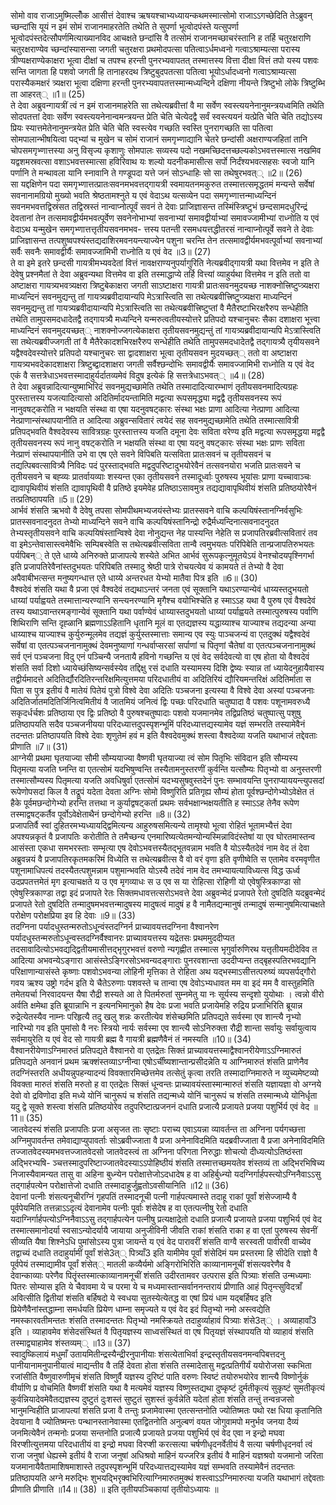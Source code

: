 

  
सोमो वाव राजाऽमुष्मिल्लोँक आसीत्तं देवाश्च ऋषयश्चाभ्यध्यायन्कथमस्मात्सोमो राजाऽऽगच्छेदिति तेऽब्रुवन् च्छन्दांसि यूयं न इमं सोमं राजानमाहरतेति तथेति ते सुपर्णा भूत्वोदपंस्ते यत्सुपर्णा भूत्वोदपंस्तदेत्सौपर्णमित्याख्यानविद आचक्षते छन्दांसि वै तत्सोमं राजानमच्छाचरंस्तानि ह तर्हि चतुरक्षराणि चतुरक्षराण्येव च्छन्दांस्यासन्सा जगती चतुरक्षरा प्रथमोदपत्सा पतित्वाऽर्धमध्वनो गत्वाऽश्राम्यत्सा परास्य त्रीण्यक्षराण्येकाक्षरा भूत्वा दीक्षां च तपश्च हरन्ती पुनरभ्यवापतत् तस्मात्तस्य वित्ता दीक्षा वित्तं तपो यस्य पशवः सन्ति जागता हि पशवो जगती हि तानाहरदथ त्रिष्टुबुदपतत्सा पतित्वा भूयोऽर्धादध्वनो गत्वाऽश्राम्यत्सा परास्यैकमक्षरं त्र्यक्षरा भूत्वा दक्षिणा हरन्ती पुनरभ्यवापतत्तस्मान्मध्यन्दिने दक्षिणा नीयन्ते त्रिष्टुभो लोके त्रिष्टुब्भि ता आहरत्् ॥1॥ (25)  
ते देवा अब्रुवन्गायत्रीं त्वं न इमं राजानमाहरेति सा तथेत्यब्रवीत्तां वै मा सर्वेण स्वस्त्ययनेनानुमन्त्रयध्वमिति तथेति सोदपतत्तां देवाः सर्वेण स्वस्त्ययनेनान्वमन्त्रयन्त प्रेति चेति चेत्येदद्वै सर्वं स्वस्त्ययनं यत्प्रेति चेति चेति तद्योऽस्य प्रियः स्यात्तमेतेनानुमन्त्रयेत प्रेति चेति चेति स्वस्त्येव गच्छति स्वस्ति पुनरागच्छति सा पतित्वा सोमपालान्भीषयित्वा पद्भ्यां च मुखेन च सोमं राजानं समगृभ्णाद्यानि चेतरे छन्दांसी अक्षराण्यजहितां तानि चोपसमगृभ्णात्तस्या अनु विसृज्य कृशाणुः सोमपालः सव्यस्य पदो नखमच्छिदत्तच्छल्यकोऽभवत्तस्मात्स नखमिव यद्वशमस्रवत्सा वशाऽभवत्तस्मात्सा हविरिवाथ यः शल्यो यदनीकमासीत्स सर्पो निर्दंश्यभवत्सहसः स्वजो यानि पर्णानि ते मन्थावला यानि स्नावानि ते गण्डूपदा यत्ते जनं सोऽन्धाहिः सो सा तथेषुरभवत्् ॥2॥ (26)  
सा यद्दक्षिणेन पदा समगृभ्णात्तत्प्रातःसवनमभवत्तद्गायत्री स्वमायतनमकुरुत तस्मात्तत्समृद्धतमं मन्यन्ते सर्वेषां सवनानामग्रियो मुख्यो भवति श्रेष्ठतामश्नुते य एवं वेदाऽथ यत्सव्येन पदा समगृभ्णात्तन्माध्यन्दिनं सवनमभवत्तद्विस्रंसत तद्विस्रस्तं नान्वाप्नोत्पूर्वं सवनं ते देवाः प्राजिज्ञासन्त तस्मिंस्त्रिष्टुभं छन्दसामदधुरिन्द्रं देवतानां तेन तत्समावद्वीर्यमभवत्पूर्वेण सवनेनोभाभ्यां सवनाभ्यां समावद्वीर्याभ्यां समावज्जामीभ्यां राध्नोति य एवं वेदाऽथ यन्मुखेन समगृभ्णात्तत्तृतीयसवनमभव- त्तस्य पतन्ती रसमधयत्तद्धीतरसं नान्वाप्नोत्पूर्वे सवने ते देवाः प्राजिज्ञासन्त तत्पशुष्वपश्यंस्तद्यदाशिरमवनयन्त्याज्येन पशुना चरन्ति तेन तत्समावद्वीर्यमभवत्पूर्वाभ्यां सवनाभ्यां सर्वैः सवनैः समावद्वीर्यैः समावज्जामिभी राध्नोति य एवं वेद ॥3॥ (27)  
ते वा इमे इतरे छन्दसी गायत्रीमभ्यवदेतां वित्तं नावक्षराण्यनुपर्यागुरिति नेत्यब्रवीद्गायत्री यथा वित्तमेव न इति ते देवेषु प्रश्नमैतां ते देवा अब्रुवन्यथा वित्तमेव वा इति तस्माद्धाप्ये तर्हि वित्त्यां व्याहुर्यथा वित्तमेव न इति ततो वा अष्टाक्षरा गायत्र्यभवत्र्यक्षरा त्रिष्टुबेकाक्षरा जगती साऽष्टाक्षरा गायत्री प्रातःसवनमुदयच्छ नाशक्नोत्त्रिष्टुप्त्र्यक्षरा माध्यन्दिनं सवनमुद्यन्तु तां गायत्र्यब्रवीदायान्यपि मेऽत्रास्त्विति सा तथेत्यब्रवीत्त्रिष्टुप्त्र्यक्षरा माध्यन्दिनं सवनमुद्यन्तु तां गायत्र्यब्रवीदायान्यपि मेऽत्रास्त्विति सा तथेत्यब्रवीत्त्रिष्टुप्तां वै मैतैरष्टाभिरक्षरैरुप सन्धेहीति तथेति तामुपसमदधादेतद्वै तद्गायत्र्यै मध्यन्दिने यन्मरुत्वतीयस्योत्तरे प्रतिपदो यश्चानुचरः सैका दशाक्षरा भूत्त्वा माध्यन्दिनं सवनमुदयच्छत्् नाशक्नोज्जगत्येकाक्षरा तृतीयसवनमुद्यन्तुं तां गायत्र्यब्रवीदायान्यपि मेऽत्रास्त्विति सा तथेत्यब्रवीज्जगती तां वै मैतैरेकादशभिरक्षरैरुप सन्धेहीति तथेति तामुपसमदधादेतद्वै तद्गायत्र्यै तृयीयसवने यद्वैश्वदेवस्योत्तरे प्रतिपदो यश्चानुचरः सा द्वादशाक्षरा भूत्वा तृतीयसवन मुदयच्छत्् ततो वा अष्टाक्षरा गायत्र्यभवदेकादशाक्षरा त्रिष्टुब्द्वादशाक्षरा जगती सर्वैश्छन्दोभिः समावद्वीर्यैः समावज्जामिभी राध्नोति य एवं वेद एकं वै सत्तत्रेधाऽभवत्तस्मादाहुर्यर्दातव्यमेवं विदुष इत्येकं हि सत्तत्रेधाऽभवत्् ॥4॥ (28)  
ते देवा अब्रुवन्नादित्यान्युष्माभिरिदं सवनमुद्यच्छामेति तथेति तस्मादादित्यारम्भाणं तृतीयसवनमादित्यग्रहः पुरस्तात्तस्य यजत्यादित्यासो अदितिर्मादयन्तामिति मद्वत्या रूपसमृद्ध्या मद्वद्वै तृतीयसवनस्य रूपं नानुवषट्करोति न भक्षयति संस्था वा एषा यदनुवषट्कारः संस्था भक्षः प्राणा आदित्या नेत्प्राणा आदित्या नेत्प्राणान्संस्थापयानीति त आदित्या अब्रुवन्सवितारं त्वयेदं सह सवनमुद्यच्छामेति तथेति तस्मात्सावित्री प्रतिपद्भवति वैश्वदेवस्य सावित्रग्रहः पुरस्तात्तस्य यजति दमूना देवः सविता वरेण्य इति मद्वत्या रूपसमृद्धया मद्वद्वै तृतीयसवनस्य रूपं नानु वषट्करोति न भक्षयति संस्था वा एषा यदनु वषट्कारः संस्था भक्षः प्राणः सविता नेत्प्राणं संस्थापयानीति उभे वा एष एते सवने विपिबति यत्सविता प्रातःसवनं च तृतीयसवनं च तद्यत्पिबवत्सावित्र्यै निविदः पदं पुरस्ताद्भवति मद्वदुपरिष्टादुभयोरेवैनं तत्सवनयोरा भजति प्रातःसवने च तृतीयसवने च बह्व्यः प्रातर्वायव्याः शस्यन्त एका तृतीयसवने तस्मादूर्ध्वाः पुरुषस्य भूयांसः प्राणा यच्चावाञ्चः द्यावापृथिवीयं शंसति द्यावापृथिवी वै प्रतिष्ठे इयमेवेह प्रतिष्ठाऽसावमुत्र तद्यद्यावापृथिवीयं शंसति प्रतिष्ठयोरेवैनं तत्प्रतिष्ठापयति ॥5॥ (29)  
आर्भवं शंसति ऋभवो वै देवेषु तपसा सोमपीथमभ्यजयंस्तेभ्यः प्रातस्सवने वाचि कल्पयिषंस्तानग्निर्वसुभिः प्रातस्सवनादनुदत तेभ्यो माध्यन्दिने सवने वाचि कल्पयिषंस्तानिन्द्रो रुद्रैर्मध्यन्दिनात्सवनादनुदत तेभ्यस्तृतीयसवने वाचि कल्पयिषंस्तान्विश्वे देवा नोनुद्यन्त नेह पास्यन्ति नेहेति स प्रजापतिरब्रवीत्सवितारं तव वा इमेऽन्तेवासास्त्वमेवैभिः सम्पिबस्वेति स तथेत्यब्रवीत्सविता तान्वै त्वमुभयतः परिपिबेति तान्प्रजापतिरुभयतः पर्यपिबन्् ते एते धाय्ये अनिरुक्ते प्राजापत्ये शस्येते अभित आर्भवं सुरूपकृत्नुमूतयेऽयं वेनश्चोदयपृश्निगर्भा इति प्रजापतिरेवैनांस्तदुभयतः परिपिबति तस्मादु श्रेष्ठी पात्रे रोचयत्येव यं कामयते तं तेभ्यो वै देवा अपैवाबीभत्सन्त मनुष्यगन्धात्त एते धाय्ये अन्तरधत येभ्यो मातैवा पित्र इति ॥6॥ (30)  
वैश्वदेवं शंसति यथा वै प्रजा एवं वैश्वदेवं तद्यथाऽन्तरं जनता एवं सूक्तानि यथाऽरण्यान्येवं धाय्यस्तदुभयतो धाय्यां पर्याह्वयते तस्मात्तान्यरण्यानि सन्त्यनरण्यानि मृगैश्च वयोभिश्चेति ह स्माऽऽह यथा वै पुरुष एवं वैश्वदेवं तस्य यथाऽवान्तरमङ्गान्येवं सूक्तानि यथा पर्वाण्येवं धाय्यास्तदुभयतो धाय्यां पर्याह्वयते तस्मात्पुरुषस्य पर्वाणि शिथिराणि सन्ति दृह्ळानि ब्रह्मणाऽऽहितानि धृतानि मूलं वा एतद्यज्ञस्य यद्धाय्याश्च याज्याश्च तद्यदन्या अन्या धाय्याश्च याज्याश्च कुर्युरुन्मूलमेव तद्यज्ञं कुर्युस्तस्मात्ताः समान्य एव स्युः पाञ्चजन्यं वा एतदुक्थं यद्वैश्वदेवं सर्वेषां वा एतत्पञ्चजनानामुक्थं देवमनुष्याणां गन्धर्वाप्सरसां सर्पाणां च पितृणां चैतेषां वा एतत्पञ्चजनानामुक्थं सर्व एनं पञ्चजना विदु एनं पञ्चिन्यै जनतायै हविनो गच्छन्ति य एवं वेद सर्वदेवत्यो वा एष होता यो वैश्वदेवं शंसति सर्वा दिशो ध्यायेच्छंसिष्यन्सर्वस्येव तद्दिक्षु रसं दधाति यस्यामस्य दिशि द्वेष्यः स्यान्न तां ध्यायेदनुहायैवास्य तद्वीर्यमादत्ते अदितिर्द्यौरदितिरन्तरिक्षमित्युत्तमया परिदधातीयं वा अदितिरियं द्यौरियमन्तरिक्षं अदितिर्माता स पिता स पुत्र इतीयं वै मातेयं पितेयं पुत्रो विश्वे देवा अदितिः पञ्चजना इत्यस्या वै विश्वे देवा अस्यां पञ्चजनाः अदितिर्जातमदितिर्जिनित्वमितीयं वै जातमियं जनित्वं द्विः पच्छः परिदधाति चतुष्पादा वै पशवः पशूनामवरुध्यै सकृदर्धर्चशः प्रतिष्ठाया एव द्विः प्रतिष्ठो वै पुरुषश्चतुष्पादाः पशवो यजमानमेव तद्विप्रतिष्ठं चतुष्पात्सु पशुषु प्रतिष्ठापयति सदैव पञ्चजनीयया परिदध्यात्तदुपस्पृशन्भूमिं परिदध्यात्तद्यस्यामेव यज्ञं सम्भरति तस्यामेवैनं तदन्ततः प्रतिष्ठापयति विश्वे देवाः शृणुतेमं हवं म इति वैश्वदेवमुक्थं शस्त्वा वैश्वदेव्या यजति यथाभाजं तद्देवताः प्रीणाति ॥7॥ (31)  
आग्नेयी प्रथमा घृतयाज्या सौमी सौम्ययाज्या वैष्णवी घृतयाज्या त्वं सोम पितृभिः संविदान इति सौम्यस्य पितृमत्या यजति घ्नन्ति वा एतत्सोमं यदभिषुण्वन्ति तस्यैतामनुस्तरणीं कुर्वन्ति यत्सौम्यः पितृभ्यो वा अनुस्तरणी तस्मात्सौम्यस्य पितृमत्या यजति अवधिषुर्वा एतत्सोमं यदभ्यसुषवुस्तदेनं पुनः सम्भावयन्ति पुनराप्याययन्त्युपसदां रूपेणोपसदां किल वै तद्रूपं यदेता देवता अग्निः सोमो विष्णुरिति प्रतिगृह्य सौम्यं होता पूर्वश्छन्दोगेभ्योऽवेक्षेत तं हैके पूर्वमछन्दोगेभ्यो हरन्ति तत्तथा न कुर्याद्वषट्कर्ता प्रथमः सर्वभक्षान्भक्षयतीति ह स्माऽऽह तेनैव रूपेण तस्माद्वषट्कर्तैव पूर्वोऽवेक्षेताथैनं छन्दोगेभ्यो हरन्ति ॥8॥ (32)  
प्रजापतिर्वै स्वां दुहितरमभ्यध्यायद्द्विमित्यन्य आहुरुषसमित्यन्ये तामृश्यो भूत्वा रोहितं भूतामभ्यैत्तं देवा अपश्यन्नकृतं वै प्रजापतिः करोतीति ते तमैच्छन्य एनमारिष्यत्येतमन्योन्यस्मिन्नाविदंस्तेषां या एव घोरतमास्तन्व आसंस्ता एकधा समभरस्ताः सम्भृत्या एष देवोऽभवत्तस्यैतद्भूतवन्नाम भवति वै योऽस्यैतदेवं नाम वेद तं देवा अब्रुवन्नयं वै प्रजापतिरकृतमकरिमं विध्येति स तथेत्यब्रवीत्स वै वो वरं वृणा इति वृणीष्वेति स एतामेव वरमवृणीत पशूनामाधिपत्यं तदस्यैतत्पशुमन्नाम पशुमान्भवति योऽस्यै तदेवं नाम वेद तमभ्यायत्याविध्यत्स विद्ध ऊर्ध्व उदप्रपतत्तमेतं मृग इत्याचक्षते य उ एव मृगव्याधः स उ एव स या रोहित्सा रोहिणी यो एवेषुस्त्रिकाण्डा सो एवेषुस्त्रिकाण्डा तद्वा इदं प्रजापते रेतः सिक्तमधावत्तत्सरोऽभवत्ते देवा अब्रुवन्मेदं प्रजापते रेतो दुषदिति यदब्रुवन्मेदं प्रजापते रेतो दुषदिति तन्मादुषमभवत्तन्मादुषस्य मादुषत्वं मादुषं ह वै नामैतद्यन्मानुषं तन्मादुषं सन्मानुषमित्याचक्षते परोक्षेण परोक्षप्रिया इव हि देवाः ॥9॥ (33)  
तदग्निना पर्यादधुस्तन्मरुतोऽधून्वंस्तदग्निर्न प्राच्यावयत्तदग्निना वैश्वानरेण पर्यादधुस्तन्मरुतोऽधून्वस्तदग्निर्वैश्वानरः प्राच्यावयत्तस्य यद्रेतसः प्रथममुददीप्यत तदसावादित्योऽभवद्यद्द्वितीयमासीत्तद्भृगुरभवत्तं वरुणो न्यगृह्णीत तस्मात्स भृगुर्वारुणिरथ यत्तृतीयमदीदेविव त आदित्या अभवन्येऽङ्गारा आसंस्तेऽङ्गिरसोऽभवन्यदङ्गाराः पुनरवशान्ता उददीप्यन्त तद्बृहस्पतिरभवद्यानि परिक्षाणान्यासंस्ते कृष्णाः पशवोऽभवन्या लोहिनी मृत्तिका ते रोहिता अथ यद्भस्माऽसीत्तत्परुष्यं व्यपसर्पद्गौरो गवय ऋश्य उष्ट्रो गर्दभ इति ये चैतेऽरुणाः पशवस्ते च तान्वा एष देवोऽभ्यधावत मम वा इदं मम वै वास्तुहमिति तमेतयर्चा निरवादयन्त यैषा रौद्री शस्यते आ ते पितर्मरुतां सुम्नमेतु या नः सूर्यस्य सन्दृशो युयोथाः । त्वन्नो वीरो अर्वति क्षमेथा इति ब्रूयान्नाभि न इत्यनभिमानुको हैष देवः प्रजा भवति प्रजायेमहि रुद्रिय प्रजाभिरिति ब्रूयान्न रुद्रेत्येतस्यैव नाम्नः परिहृत्यै तदु खलु शन्नः करतीत्येव शंसेच्छमिति प्रतिपद्यते सर्वस्मा एव शान्त्यै नृभ्यो नारिभ्यो गव इति पुमांसो वै नरः स्त्रियो नार्यः सर्वस्मा एव शान्त्यै सोऽनिरुक्ता रौद्री शान्ता सर्वायुः सर्वायुत्वाय सर्वमायुरेति य एवं वेद सो गायत्री ब्रह्म वै गायत्री ब्रह्मणैवैनं तं नमस्यति ॥10॥ (34)  
वैश्वानरीयेणाऽग्निमारुतं प्रतिपद्यते वैश्वानरो वा एतद्रेतः सिक्तं प्राच्यावयत्तस्माद्वैश्वानरीयेणाऽऽग्निमारुतं प्रतिपद्यते अनवानं प्रथम ऋक्शंस्तव्याऽग्नीन्वा एषोऽर्चींष्यशान्तान्प्रसीदन्नेति य आग्निमारुतं शंसति प्राणेनैव तदग्निंस्तरति अधीयन्नुपहन्यादन्यं विवक्तारमिच्छेत्तमेव तत्सेतुं कृत्वा तरति तस्मादाग्निमारुते न व्युच्यमेष्टव्यो विवक्ता मारुतं शंसति मरुतो ह वा एतद्रेतः सिक्तं धून्वन्तः प्राच्यावयंस्तास्मान्मारुतं शंसति यज्ञायज्ञा वो अग्नये देवो वो द्रविणोदा इति मध्ये योनिं चानुरूपं च शंसति तद्यन्मध्ये योनिं चानुरूपं च शंसति तस्मान्मध्ये योनिर्धृता यदु द्वे सूक्ते शस्त्वा शंसति प्रतिष्ठयोरेव तदुपरिष्टात्प्रजननं दधाति प्रजात्यै प्रजायते प्रजया पशुर्भिर्य एवं वेद ॥11॥ (35)  
जातवेदस्यं शंसति प्रजापतिः प्रजा असृजत ताः सृष्टाः पराच्य एवाऽयन्ना व्यावर्तन्त ता अग्निना पर्यगच्छत्ता अग्निमुपावर्तन्त तमेवाद्याप्युपावर्ताः सोऽब्रवीज्जाता वै प्रजा अनेनाविदमिति यदब्रवीज्जाता वै प्रजा अनेनाविदमिति तज्जातवेदस्यमभवत्तज्जातवेदसो जातवेदस्त्वं ता अग्निना परिगता निरुद्धाः शोचत्यो दीध्यत्योऽतिष्ठंस्ता अद्भिरभ्यषि- ञ्चत्तस्मादुपरिष्टाज्जातवेदस्याऽऽपोहिष्ठीयं शंसति तस्मात्तच्छमयतेव शंस्तव्यं ता अद्भिरभिषिच्य निजास्यैवामन्यत तासु वा अहिना बुध्न्येन परोक्षात्तेजोऽदधादेष ह वा अहिर्बुध्न्यो यदग्निर्गार्हपस्त्योऽग्निनैवाऽऽसु तद्गार्हपत्येन परोक्षात्तेजो दधाति तस्मादाहुर्जुह्वतोऽवसीयानिति ॥12॥ (36)  
देवानां पत्नीः शंसत्यनूचीरग्निं गृहपतिं तस्मादनूची पत्नी गार्हपत्यमास्ते तदाहू राकां पूर्वां शंसेज्जाम्यै वै पूर्वपेयमिति तत्तन्नाऽऽदृत्यं देवानामेव पत्नीः पूर्वाः शंसेदेष ह वा एतत्पत्नीषु रेतो दधाति यदाग्निर्गार्हपत्योऽग्निनैवाऽऽसु तद्गार्हपत्येन पत्नीषु प्रत्यक्षाद्रेतो दधाति प्रजात्यै प्रजायते प्रजया पशुभिर्य एवं वेद तस्मात्समानोदर्या स्वसाऽन्योदर्यायै जायाया अनुजीविनी जीवति राकां शंसति राका ह वा एतां पुरुषस्य सेवनीं सीव्यति यैषा शिश्नेऽधि पुमांसोऽस्य पुत्रा जायन्ते य एवं वेद पारावरीं शंसति वाग्वै सरस्वती पावीरवी वाच्येव तद्वाच्यं दधाति तदाहुर्यामीं पूर्वां शंसे3त्् पित्र्याँ3 इति यामीमेव पूर्वां शंसेदिमं यम प्रस्तरमा हि सीदेति राज्ञो वै पूर्वपेयं तस्माद्यामीव पूर्वां शंसेत्् मातली कव्यैर्यमो अङ्गिरोभिरिति काव्यानामनूचीं शंसत्यवरेणैव वै देवान्काव्याः परेणैव पितॄंस्तस्मात्काव्यानामनूचीं शंसति उदीरतामवर उत्परास इति पित्र्याः शंसति उन्मध्यमाः पितरः सोम्यास इति ये चैवावमा ये च परमा ये च मध्यमास्तान्सर्वाननन्तरायं प्रीणाति आहं पितृन्त्सुविदत्राँ अवित्सीति द्वितीयां शंसति बर्हिषदो ये स्वधया सुतस्येत्येतद्ध वा एषां प्रियं धाम यद्बर्हिषद इति प्रियेणैवैनांस्तद्धाम्ना समर्धयति प्रियेण धाम्ना समृज्यते य एवं वेद इदं पितृभ्यो नमो अस्त्वद्येति नमस्कारवतीमन्ततः शंसति तस्मादन्ततः पितृभ्यो नमस्क्रियते तदाहुर्व्याहावं पित्र्याः शंसे3त्् । अव्याहावाँ3 इति । व्याहावमेव शंसेदसंस्थितं वै पितृयज्ञस्य साध्वसंस्थितं वा एष पितृयज्ञं संस्थापयति यो व्याहावं शंसति तस्माद्व्याहामेव शंस्तव्यम्् ॥13॥ (37)  
स्वादुष्किलायं मधुमाँ उतायमितीन्द्रस्यैन्द्रीरनुपानीयाः शंसत्येताभिर्वा इन्द्रस्तृतीयसवनमन्वपिबत्तदनु पानीयानामनुपानीयात्वं माद्यन्तीव वै तर्हि देवता होता शंसति तस्मादेतासु मद्वत्प्रतिगीर्यं ययोरोजसा स्कभिता रजांसीति वैष्णुवारुणीमृचं शंसति विष्णुर्वै यज्ञस्य दुरिष्टं पाति वरुणः स्विष्टं तयोरुभयोरेव शान्त्यै विष्णोर्नुकं वीर्याणि प्र वोचमिति वैष्णवीं शंसति यथा वै मत्यमेवं यज्ञस्य विष्णुस्तद्यथा दुष्कृष्टं दुर्मतीकृत्यं सुकृष्टं सुमतीकृत्यं कुर्वन्नियादेवमेवैतद्यज्ञस्य दुष्टुतं दुःशस्तं सुष्टुतं सुशस्तं कुर्वन्नेति यदेतां होता शंसति तन्तुं तन्वन्रजसो भानुमन्विहीति प्राजापत्यां शंसति प्रजा वै तन्तुः प्रजामेवास्मा एतत्सन्तनोति ज्योतिष्मतः पथो रक्ष धिया कृतानिति देवयाना वै ज्योतिष्मन्तः पन्थानस्तानेवास्मा एतद्वितनोति अनुल्बणं वयत जोगुवामपो मनुर्भव जनया दैव्यं जनमित्येवैनं तन्मनोः प्रजया सन्तनोति प्रजात्यै प्रजायते प्रजया पशुभिर्य एवं वेद एवा न इन्द्रो मघवा विरप्शीत्युत्तमया परिदधातीयं वा इन्द्रो मघवा विरप्शी करत्सत्या चर्षणीधृदनर्वेतीयं वै सत्या चर्षणीधृदनर्वा त्वं राजा जनुषां धेह्यस्मे इतीयं वै राजा जनुषां अधिश्रवो माहिनं यज्जरित्र इतीयं वै माहिनं यज्ञश्रवो यजमानो जरिता यजमानायैवैतामाशिषमाशास्ते तदुपस्पृशन्भूमिं परिदध्यात्तद्यस्यामेव यज्ञं सम्भवति तस्यामेवैनं तदन्ततः प्रतिष्ठापयति अग्ने मरुद्भिः शुभयद्भिरृक्वभिरित्याग्निमारुतमुक्थं शस्त्वाऽऽग्निमारुत्या यजति यथाभागं तद्देवताः प्रीणाति प्रीणाति ॥14॥ (38) ॥ इति तृतीयपञ्चिकायां तृतीयोऽध्यायः ॥  
